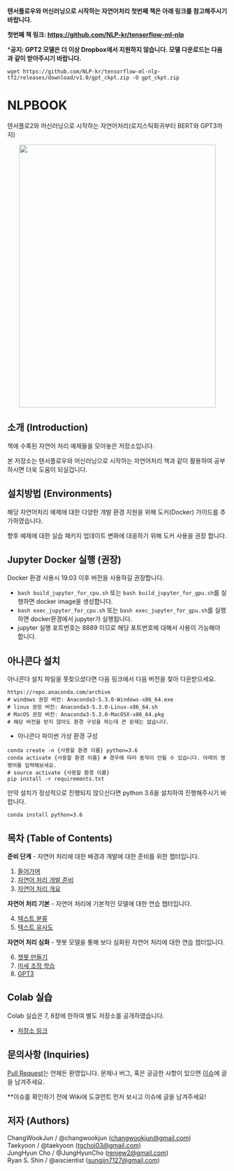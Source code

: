 **텐서플로우와 머신러닝으로 시작하는 자연어처리 첫번째 책은 아래 링크를 참고해주시기 바랍니다.** 

**첫번째 책 링크: https://github.com/NLP-kr/tensorflow-ml-nlp**

***공지: GPT2 모델은 더 이상 Dropbox에서 지원하지 않습니다. 모델 다운로드는 다음과 같이 받아주시기 바랍니다.**
```
wget https://github.com/NLP-kr/tensorflow-ml-nlp-tf2/releases/download/v1.0/gpt_ckpt.zip -O gpt_ckpt.zip
```


# NLPBOOK

텐서플로2와 머신러닝으로 시작하는 자연어처리(로지스틱회귀부터 BERT와 GPT3까지)  
<p align="center">
  <img src="main2.png" width="450" height="600" /> 
</p>

## 소개 (Introduction)

책에 수록된 자연어 처리 예제들을 모아놓은 저장소입니다.

본 저장소는 텐서플로우와 머신러닝으로 시작하는 자연어처리 책과 같이 활용하여 공부하시면 더욱 도움이 되실겁니다.


## 설치방법 (Environments)

해당 자연어처리 예제에 대한 다양한 개발 환경 지원을 위해 도커(Docker) 가이드를 추가하였습니다.

향후 예제에 대한 실습 패키지 업데이트 변화에 대응하기 위해 도커 사용을 권장 합니다.

## Jupyter Docker 실행 (권장)

Docker 환경 사용시 19.03 이후 버전을 사용하길 권장합니다.

- `bash build_jupyter_for_cpu.sh` 또는 `bash build_jupyter_for_gpu.sh`를 실행하면 docker image을 생성합니다.
- `bash exec_jupyter_for_cpu.sh` 또는 `bash exec_jupyter_for_gpu.sh`를 실행하면 docker환경에서 jupyter가 실행됩니다.
-  jupyter 실행 포트번호는 8889 이므로 해당 포트번호에 대해서 사용이 가능해야 합니다.

## 아나콘다 설치

아나콘다 설치 파일을 못찾으셨다면 다음 링크에서 다음 버전을 찾아 다운받으세요.

```
https://repo.anaconda.com/archive
# windows 권장 버전: Anaconda3-5.3.0-Windows-x86_64.exe
# linux 권장 버전: Anaconda3-5.3.0-Linux-x86_64.sh
# MacOS 권장 버전: Anaconda3-5.3.0-MacOSX-x86_64.pkg
# 해당 버전을 받지 않아도 환경 구성을 하는데 큰 문제는 없습니다.
```

- 아나콘다 파이썬 가상 환경 구성

```
conda create -n {사용할 환경 이름} python=3.6
conda activate {사용할 환경 이름} # 경우에 따라 동작이 안될 수 있습니다. 아래의 명령어를 입력해보세요.
# source activate {사용할 환경 이름} 
pip install -r requirements.txt
```
<!--** 추가로 본 실습에서는 `tensorflow==2.2.0` 환경에서 작동이 가능한 것을 테스트 했습니다.-->

만약 설치가 정상적으로 진행되지 않으신다면 python 3.6을 설치하여 진행해주시기 바랍니다.
```
conda install python=3.6
```
<!-- #### GPU 사용 시 CUDA 설치 관련 -->

<!-- - GPU를 사용하는 경우에는 텐서플로우와 호환이 되는 CUDA Version을 맞춰 설치해야 합니다. -->
<!-- - 현재 본 프로젝트는 `tensorflow==1.10` 버전에서 실행이 가능하도록 구현 및 테스트를 하였습니다. -->
<!-- - `tensorflow-gpu==1.10` 의 경우 `CUDA 9.0`을 설치해주시기 바랍니다. -->

<!-- >> - `tensorflow-gpu>=1.13` 의 경우 `CUDA 10.0`을 설치해주시기 바랍니다. -->
<!-- >> - `tensorflow-gpu>=1.5,<=1.12` 의 경우 `CUDA 9.0`을 설치해주시기 바랍니다. -->
<!-- >> - `tensorflow-gpu>=1.0,<=1.4` 의 경우 `CUDA 8.0`을 설치해주시기 바랍니다. -->

## 목차 (Table of Contents)

**준비 단계** - 자연어 처리에 대한 배경과 개발에 대한 준비를 위한 챕터입니다.

1. [들어가며](./1.Intro)
2. [자연어 처리 개발 준비](./2.NLP_PREP)
3. [자연어 처리 개요](./3.NLP_INTRO)

**자연어 처리 기본** - 자연어 처리에 기본적인 모델에 대한 연습 챕터입니다.

4. [텍스트 분류](./4.TEXT_CLASSIFICATION)
5. [텍스트 유사도](./5.TEXT_SIM)

**자연어 처리 심화** - 챗봇 모델을 통해 보다 심화된 자연어 처리에 대한 연습 챕터입니다.

6. [챗봇 만들기](./6.CHATBOT)
7. [미세 조정 학습](./7.PRETRAIN_METHOD)
8. [GPT3](./8.GPT3)

## Colab 실습

Colab 실습은 7, 8장에 한하여 별도 저장소를 공개하였습니다. 

- [저장소 링크](https://github.com/NLP-kr/tensorflow-ml-nlp-tf2-colab)

## 문의사항 (Inquiries)
[Pull Request](https://github.com/NLP-kr/tensorflow-ml-nlp-tf2/pulls)는 언제든 환영입니다.
문제나 버그, 혹은 궁금한 사항이 있으면 [이슈](https://github.com/NLP-kr/tensorflow-ml-nlp-tf2/issues)에 글을 남겨주세요.

**이슈를 확인하기 전에 Wiki에 도큐먼트 먼저 보시고 이슈에 글을 남겨주세요!

## 저자 (Authors)
ChangWookJun / @changwookjun (changwookjun@gmail.com)  
Taekyoon  / @taekyoon (tgchoi03@gmail.com)  
JungHyun Cho  / @JungHyunCho (reniew2@gmail.com)  
Ryan S. Shin / @aiscientist (sungjin7127@gmail.com)
